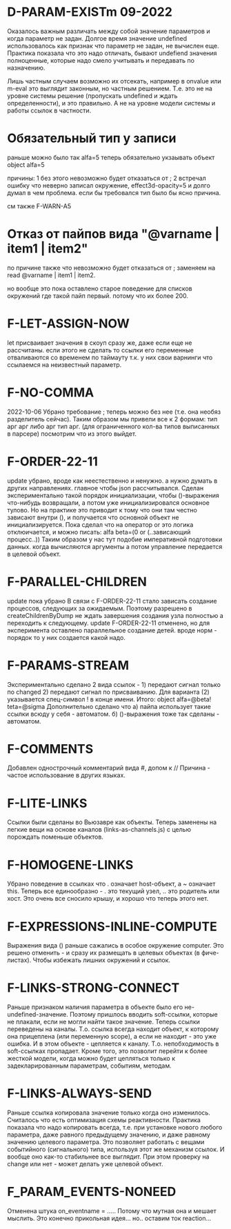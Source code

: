 # D-PARAM-EXISTm 09-2022
Оказалось важным различать между собой значение параметров и когда параметр не задан.
Долгое время значение undefined использовалось как признак что параметр не задан, не вычислен еще.
Практика показала что это надо отличать, бывают undefiend значения полноценные,
которые надо смело учитывать и передавать по назначению.

Лишь частным случаем возможно их отсекать, например в onvalue или m-eval это выглядит законным,
но частным решением. Т.е. это не на уровне системы решение (пропускать undefined и ждать определенности), и это правильно.
А не на уровне модели системы и работы ссылок в частности.

# Обязательный тип у записи

раньше можно было так
alfa=5
теперь обязательно укзаывать объект
object alfa=5

причины:
1 без этого невозможно будет отказаться от ;
2 встречал ошибку что неверно записал окружение, effect3d-opacity=5 и долго думал в чем проблема. если бы требовался тип было бы ясно причина.

см также F-WARN-A5

# Отказ от пайпов вида "@varname | item1 | item2"
по причине также что невозможно будет отказаться от ;
заменяем на
read @varname | item1 | item2.

но вообще это пока оставлено старое поведение для списков окружений где такой пайп первый. потому что их более 200.

# F-LET-ASSIGN-NOW
let присваивает значения в скоуп сразу же, даже если еще не рассчитаны.
если этого не сделать то ссылки его переменные отваливаются со временем по таймауту
т.к. у них свои варнинги что ссылаемся на неизвестный параметр.

# F-NO-COMMA
2022-10-06 Убрано требование ; теперь можно без нее (т.е. она необяз разделитель сейчас).
Таким образом мы привели все к 2 формам:
тип арг арг
либо
арг тип арг. (для ограниченного кол-ва типов выписанных в парсере)
посмотрим что из этого выйдет.

# F-ORDER-22-11
update убрано, вроде как неестественно и ненужно. а нужно думать в других направлениях. главное чтобы json рассчитывался.
Сделан экспериментально такой порядок инициализации, чтобы ()-выражения что-нибудь возвращали, а потом уже инициализировался основное тулово.
Но на практике это приводит к тому что они там честно зависают внутри (), и получается что основной объект не инициализируется.
Пока сделал что на оператор or это логика отклюичается, и можно писать: alfa beta=(0 or (..зависающий процесс..))
Таким образом у нас тут подобие императивной подготовки данных. когда вычисляются аргументы а потом управление передается в целевой объект.

# F-PARALLEL-CHILDREN
update пока убрано
В связи с F-ORDER-22-11 стало зависать создание процессов, следующих за ожидаемым. Поэтому разрешено в createChildrenByDump не ждать завершения
создания узла полностью а переходить к следующему.
update F-ORDER-22-11 отменено, но для эксперимента оставлено параллельное создание детей. вроде норм - порядок то у них создается какой надо.

# F-PARAMS-STREAM
Экспериментально сделано 2 вида ссылок - 1) передают сигнал только по changed
2) передают сигнал по присваиванию.
Для варианта (2) указывается спец-символ ! в конце имени. Итого: object alfa=@beta! teta=@sigma
Дополнительно сделано что
а) пайпа использует такие ссылки всюду у себя - автоматом.
б) ()-выражения тоже так сделаны - автоматом.

# F-COMMENTS
Добавлен однострочный комментарий вида #, допом к //
Причина - частое использование в других языках.

# F-LITE-LINKS
Ссылки были сделаны во Вьюзавре как объекты. Теперь заменены на легкие вещи на основе каналов (links-as-channels.js) с целью порождать поменьше объектов.

# F-HOMOGENE-LINKS
Убрано поведение в ссылках что . означает host-объект, а ~ означает this. 
Теперь все единообразно - . это текущий узел, .. это родитель или хост.
Это очень все сносило крышу, и хорошо что теперь этого нет.

# F-EXPRESSIONS-INLINE-COMPUTE
Выражения вида () раньше сажались в особое окружение computer. 
Это решено отменить - и сразу их размещать в целевых объектах (в фиче-листах). 
Чтобы избежать лишних окружений и ссылок.

# F-LINKS-STRONG-CONNECT
Раньше признаком наличия параметра в объекте было его не-undefined-значение. Поэтому пришлось вводить soft-ссылки, которые не плакали, если не могли найти такое значение. 
Теперь ссылки переведены на каналы. Т.о. ссылка всегда находит объект, к которому она прицеплена (или переменную scope), а если не находит - это уже ошибка. И в этом объекте - цепляется к каналу. Т.о. непобходимость в soft-ссылках пропадает.
Кроме того, это позволит перейти к более жесткой модели, когда можно будет цепляться только к задекларированным параметрам, событиям, методам.

# F-LINKS-ALWAYS-SEND

Раньше ссылка копировала значение только когда оно изменилось. Считалось что есть оптимизация схемы реактивности.
Практика показала что надо копировать всегда, т.е. при установке нового любого параметра, даже равного предыдущему значению, и даже равному значению целевого параметра. Это позволяет работать с вещами событийного (сигнального) типа, используя этот же механизм ссылок. И вообще оно как-то стабильнее все выглядит. При этом проверку на change или нет - может делать уже целевой объект.

# F_PARAM_EVENTS-NONEED
Отменена штука on_eventname = .....
Потому что мутная она и мешает мыслить.
Это конечно прикольная идея... но.. оставим ток reaction...